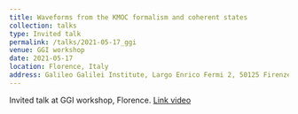 ```yaml
---
title: Waveforms from the KMOC formalism and coherent states
collection: talks
type: Invited talk
permalink: /talks/2021-05-17_ggi
venue: GGI workshop
date: 2021-05-17
location: Florence, Italy
address: Galileo Galilei Institute, Largo Enrico Fermi 2, 50125 Firenze, Italy
---
```


Invited talk at GGI workshop, Florence. [Link video](https://www.youtube.com/watch?v=ZYaCQPMhyEE&t=268s)
